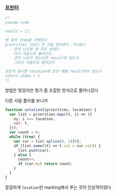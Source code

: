 ### [프린터](https://programmers.co.kr/learn/courses/30/lessons/42587)

```js
/*
pseudo code

result = [];

맨 앞의 item을 선택한다
priorities 그보다 큰 것을 찾아본다 .find()
  - 큰게 나오면 맨 뒤로 보낸다
    다시 처음으로 돌아간다
  - 큰게 나오지 않는다면 result에 넣는다
    그리고 처음으로 돌아간다

모든게 끝나면 location에 있던 애를 result에서 찾는다
return index + 1
*/
```

방법은 맞았지만 뭔가 좀 조잡한 방식으로 풀어나갔다

다른 사람 풀이를 보니까

```js
function solution1(priorities, location) {
  var list = priorities.map((t, i) => ({
    my: i === location,
    val: t,
  }));
  var count = 0;
  while (true) {
    var cur = list.splice(0, 1)[0];
    if (list.some((t) => t.val > cur.val)) {
      list.push(cur);
    } else {
      count++;
      if (cur.my) return count;
    }
  }
}
```

깔끔하게 `location`만 marking해서 푸는 것이 인상적이였다
